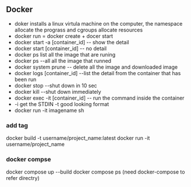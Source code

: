 ## Docker
- doker installs a linux virtula machine on the computer, the namespace allocate the prograss and cgroups allocate resources
- docker run = docker create + docer start
- docker start -a [container_id] -- show the detail
- docker start [container_id] -- no detail
- docker ps list all the image that are runing 
- docker ps --all all the image that runned
- docker system prune -- delete all the image and downloaded image
- docker logs [container_id] --list the detail from the container that has been run
- docker stop --shut down in 10 sec
- docker kill --shut down immediately 
- docker exec -it [container_id] -- run the command inside the container 
- -i get the STDIN -t good looking format
- docker run -it imagename sh

### add tag
docker build -t username/project_name:latest
docker run -it username/project_name

### docker compse
docker compose up --build
docker compose ps (need docker-compose to refer directry)

